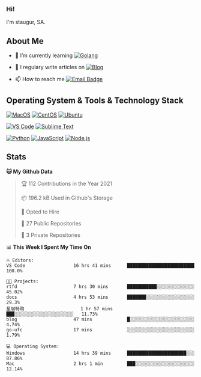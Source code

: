 ### Hi!

I'm staugur, SA.

## About Me

- 🌱 I’m currently learning [![Golang](https://img.shields.io/badge/-Go-7fd5ea?logo=go)](https:/golang.org/)

- 📝 I regulary write articles on [![Blog](https://img.shields.io/badge/-Blog-629ccd?style=for-the-badge&logo=python&logoColor=ffffff)](https://blog.saintic.com)

- 📫 How to reach me [![Email Badge](https://img.shields.io/badge/-email-c14438?style=for-the-badge&logo=Gmail&logoColor=ffffff)](mailto:me@tcw.im)

## Operating System & Tools & Technology Stack

[![MacOS](https://img.shields.io/badge/macOS-Catalina-292e33?style=flat-square&logo=apple&logoColor=ffffff)](https://www.apple.com/macos/catalina/)
[![CentOS](https://img.shields.io/badge/CentOS-7.0-292e33?style=flat-square&logo=CentOS&logoColor=)](https://www.centos.org/)
[![Ubuntu](https://img.shields.io/badge/Ubuntu-18-292e33?style=flat-square&logo=Ubuntu&logoColor=e95420)](https://www.ubuntu.com/)

[![VS Code](https://img.shields.io/badge/IDE-VSCode-292e33?style=flat-square&logo=Visual-studio-code)](https://code.visualstudio.com/)
[![Sublime Text](https://img.shields.io/badge/IDE-SublimeText-black?style=flat-square&logo=Sublime+Text)](https://www.sublimetext.com/)


[![Python](https://img.shields.io/badge/-Python-3776AB?style=flat-square&logo=python&logoColor=ffffff)](https://www.python.org/)
[![JavaScript](https://img.shields.io/badge/-JavaScript-%23F7DF1C?style=flat-square&logo=javascript&logoColor=000000&labelColor=%23F7DF1C&color=%23FFCE5A)](https://www.javascript.com/)
[![Node.js](https://img.shields.io/badge/-Node.js-00ADD8?style=flat-square&logo=node.js&logoColor=ffffff)](https://nodejs.org/)

## Stats

<!--START_SECTION:waka-->
**🐱 My Github Data** 

> 🏆 112 Contributions in the Year 2021
 > 
> 📦 196.2 kB Used in Github's Storage 
 > 
> 💼 Opted to Hire
 > 
> 📜 27 Public Repositories 
 > 
> 🔑 3 Private Repositories  
 > 
📊 **This Week I Spent My Time On** 

```text
🔥 Editors: 
VS Code                  16 hrs 41 mins      █████████████████████████   100.0%

🐱‍💻 Projects: 
rtfd                     7 hrs 30 mins       ███████████░░░░░░░░░░░░░░   45.02% 
docs                     4 hrs 53 mins       ███████░░░░░░░░░░░░░░░░░░   29.3% 
星咖特购                     1 hr 57 mins        ███░░░░░░░░░░░░░░░░░░░░░░   11.73% 
blog                     47 mins             █░░░░░░░░░░░░░░░░░░░░░░░░   4.74% 
go-ufc                   17 mins             ░░░░░░░░░░░░░░░░░░░░░░░░░   1.79%

💻 Operating System: 
Windows                  14 hrs 39 mins      ██████████████████████░░░   87.86% 
Mac                      2 hrs 1 min         ███░░░░░░░░░░░░░░░░░░░░░░   12.14%

```


<!--END_SECTION:waka-->
